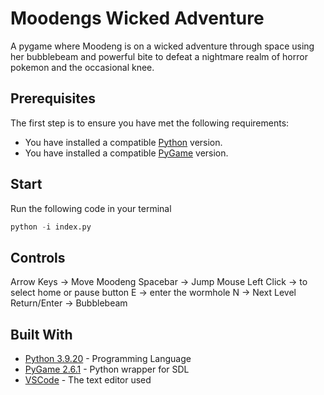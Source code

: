 # Moodengs Wicked Adventure

A pygame where Moodeng is on a wicked adventure through space using her bubblebeam and powerful bite to defeat a nightmare realm of horror pokemon and the occasional knee.

## Prerequisites

The first step is to ensure you have met the following requirements:
* You have installed a compatible [Python](https://www.python.org/downloads/) version.  
* You have installed a compatible [PyGame](https://pypi.org/project/pygame/) version.  

## Start

Run the following code in your terminal
```python
python -i index.py
```

## Controls

Arrow Keys -> Move Moodeng 
Spacebar -> Jump
Mouse Left Click ->  to select home or pause button
E -> enter the wormhole
N -> Next Level 
Return/Enter -> Bubblebeam

## Built With

* [Python 3.9.20](https://www.python.org/) - Programming Language
* [PyGame 2.6.1](https://www.pygame.org/docs/) - Python wrapper for SDL
* [VSCode](https://code.visualstudio.com/) - The text editor used